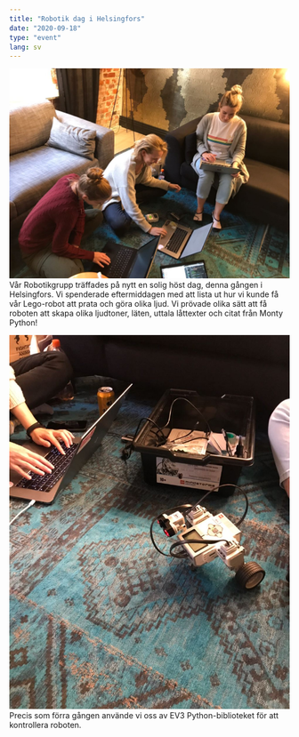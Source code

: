 ```yaml
---
title: "Robotik dag i Helsingfors"
date: "2020-09-18"
type: "event"
lang: sv
---
```


![Friday afternoon in Helsinki](gals.jpg)
Vår Robotikgrupp träffades på nytt en solig höst dag, denna gången i Helsingfors.
Vi spenderade eftermiddagen med att lista ut hur vi kunde få vår Lego-robot att prata och göra olika ljud. Vi prövade olika sätt att få roboten att skapa olika ljudtoner, läten, uttala låttexter och citat från Monty Python!

![Roboten](robot.jpg)
Precis som förra gången använde vi oss av EV3 Python-biblioteket för att kontrollera roboten.


